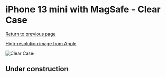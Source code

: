 # iPhone 13 mini  with MagSafe - Clear Case

[Return to previous page](/iphone_13)

[High-resolution image from Apple](https://store.storeimages.cdn-apple.com/8756/as-images.apple.com/is/MM2W3?wid=4500&hei=4500&fmt=png)

<div style="width: 512px"><img src="/almost_uncompressed/MM2W3.webp" alt="Clear Case"></div>

## Under construction
